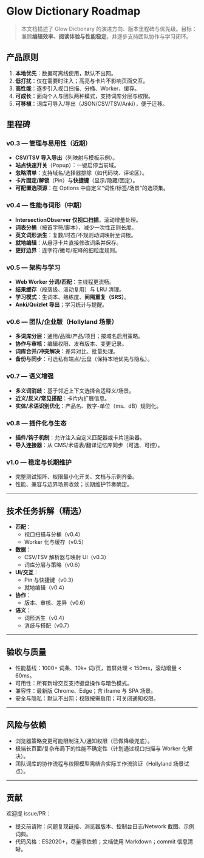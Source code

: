 # Glow Dictionary Roadmap

> 本文档描述了 Glow Dictionary 的演进方向、版本里程碑与优先级。目标：兼顾**编辑效率、阅读体验与性能稳定**，并逐步支持团队协作与学习闭环。

## 产品原则

1. **本地优先**：数据可离线使用，默认不出网。
2. **低打扰**：仅在需要时注入；高亮与卡片不影响页面交互。
3. **高性能**：逐步引入视口扫描、分桶、Worker、缓存。
4. **可成长**：面向个人与团队两种模式，支持词库分层与权限。
5. **可移植**：词库可导入/导出（JSON/CSV/TSV/Anki），便于迁移。

## 里程碑

### v0.3 — 管理与易用性（近期）

* **CSV/TSV 导入导出**（列映射与模板示例）。
* **站点快速开关**（Popup）：一键启停当前域。
* **忽略清单**：支持域名/选择器排除（如代码块、评论区）。
* **卡片固定/解锁**（Pin）与**快捷键**（显示/隐藏/固定）。
* **可配置选项源**：在 Options 中自定义“词性/标签/场景”的选项集。

### v0.4 — 性能与词形（中期）

* **IntersectionObserver 仅视口扫描**，滚动增量处理。
* **词表分桶**（按首字符/脚本），减少一次性正则长度。
* **英文词形派生**：复数/时态/不规则动词映射至词根。
* **就地编辑**：从悬浮卡片直接修改词条并保存。
* **更好边界**：连字符/撇号/驼峰的细粒度规则。

### v0.5 — 架构与学习

* **Web Worker 分词/匹配**：主线程更流畅。
* **结果缓存**（段落级、滚动复用）与 LRU 清理。
* **学习模式**：生词本、熟练度、**间隔重复（SRS）**。
* **Anki/Quizlet 导出**；学习统计与提醒。

### v0.6 — 团队/企业版（Hollyland 场景）

* **多词库分层**：通用/品牌/产品/项目；按域名启用策略。
* **协作与审核**：编辑权限、发布版本、变更记录。
* **词库合并/冲突解决**：差异对比、批量处理。
* **备份与同步**：可选私有端点/云盘（保持本地优先与隐私）。

### v0.7 — 语义增强

* **多义词消歧**：基于邻近上下文选择合适释义/场景。
* **近义/反义/常见搭配**：卡片内扩展信息。
* **实体/术语识别优化**：产品名、数字-单位（ms、dB）规则化。

### v0.8 — 插件化与生态

* **插件/钩子机制**：允许注入自定义匹配器或卡片渲染器。
* **导入连接器**：从 CMS/术语表/翻译记忆库同步（可选、可控）。

### v1.0 — 稳定与长期维护

* 完整测试矩阵、权限最小化开关、文档与示例齐备。
* 性能、兼容与边界场景收敛；长期维护节奏确定。

---

## 技术任务拆解（精选）

* **匹配**：
  * 视口扫描与分桶（v0.4）
  * Worker 化与缓存（v0.5）
* **数据**：
  * CSV/TSV 解析器与映射 UI（v0.3）
  * 词库分层与策略（v0.6）
* **UI/交互**：
  * Pin 与快捷键（v0.3）
  * 就地编辑（v0.4）
* **协作**：
  * 版本、审核、差异（v0.6）
* **语义**：
  * 词形派生（v0.4）
  * 消歧与搭配（v0.7）

---

## 验收与质量

* 性能基线：1000+ 词条、10k+ 词/页，首屏处理 < 150ms，滚动增量 < 60ms。
* 可用性：所有新增交互支持键盘操作与暗色模式。
* 兼容性：最新版 Chrome、Edge；含 iframe 与 SPA 场景。
* 安全与隐私：默认不出网；权限按需启用；可关闭通知权限。

---

## 风险与依赖

* 浏览器策略变更可能限制注入/通知权限（已做降级兜底）。
* 极端长页面/复杂布局下的性能不确定性（计划通过视口扫描与 Worker 化解决）。
* 团队词库的协作流程与权限模型需结合实际工作流验证（Hollyland 场景试点）。

---

## 贡献

欢迎提 issue/PR：

* 提交前请附：问题复现链接、浏览器版本、控制台日志/Network 截图、示例词典。
* 代码风格：ES2020+，尽量零依赖；文档使用 Markdown；commit 信息清晰。

